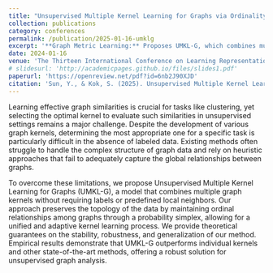 ```yaml
---
title: "Unsupervised Multiple Kernel Learning for Graphs via Ordinality Preservation"
collection: publications
category: conferences
permalink: /publication/2025-01-16-umklg
excerpt: '**Graph Metric Learning:** Proposes UMKL-G, which combines multiple graph kernels in an unsupervised way, preserving the ordinal relationships between graphs.'
date: 2024-01-16
venue: 'The Thirteen International Conference on Learning Representations'
# slidesurl: 'http://academicpages.github.io/files/slides1.pdf'
paperurl: 'https://openreview.net/pdf?id=6nb2J90XJD'
citation: 'Sun, Y., & Kok, S. (2025). Unsupervised Multiple Kernel Learning for Graphs via Ordinality Preservation. In The Thirteen International Conference on Learning Representations.'
---
```


Learning effective graph similarities is crucial for tasks like clustering, yet selecting the optimal kernel to evaluate such similarities in unsupervised settings remains a major challenge. Despite the development of various graph kernels, determining the most appropriate one for a specific task is particularly difficult in the absence of labeled data. Existing methods often struggle to handle the complex structure of graph data and rely on heuristic approaches that fail to adequately capture the global relationships between graphs. 

To overcome these limitations, we propose Unsupervised Multiple Kernel Learning for Graphs (UMKL-G), a model that combines multiple graph kernels without requiring labels or predefined local neighbors. Our approach preserves the topology of the data by maintaining ordinal relationships among graphs through a probability simplex, allowing for a unified and adaptive kernel learning process. We provide theoretical guarantees on the stability, robustness, and generalization of our method. Empirical results demonstrate that UMKL-G outperforms individual kernels and other state-of-the-art methods, offering a robust solution for unsupervised graph analysis.

